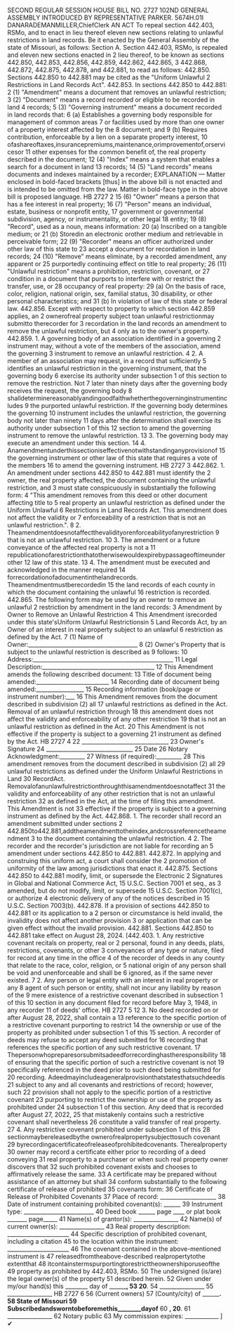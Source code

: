 SECOND REGULAR SESSION
HOUSE BILL NO. 2727
102ND GENERAL ASSEMBLY
INTRODUCED BY REPRESENTATIVE PARKER.
5674H.01I DANARADEMANMILLER,ChiefClerk
AN ACT
To repeal section 442.403, RSMo, and to enact in lieu thereof eleven new sections relating to
unlawful restrictions in land records.
Be it enacted by the General Assembly of the state of Missouri, as follows:
Section A. Section 442.403, RSMo, is repealed and eleven new sections enacted in
2 lieu thereof, to be known as sections 442.850, 442.853, 442.856, 442.859, 442.862, 442.865,
3 442.868, 442.872, 442.875, 442.878, and 442.881, to read as follows:
442.850. Sections 442.850 to 442.881 may be cited as the "Uniform Unlawful
2 Restrictions in Land Records Act".
442.853. In sections 442.850 to 442.881:
2 (1) "Amendment" means a document that removes an unlawful restriction;
3 (2) "Document" means a record recorded or eligible to be recorded in land
4 records;
5 (3) "Governing instrument" means a document recorded in land records that:
6 (a) Establishes a governing body responsible for management of common areas
7 or facilities used by more than one owner of a property interest affected by the
8 document; and
9 (b) Requires contribution, enforceable by a lien on a separate property interest,
10 ofashareoftaxes,insurancepremiums,maintenance,orimprovementof,orservicesor
11 other expenses for the common benefit of, the real property described in the document;
12 (4) "Index" means a system that enables a search for a document in land
13 records;
14 (5) "Land records" means documents and indexes maintained by a recorder;
EXPLANATION — Matter enclosed in bold-faced brackets [thus] in the above bill is not enacted and is
intended to be omitted from the law. Matter in bold-face type in the above bill is proposed language.
HB 2727 2
15 (6) "Owner" means a person that has a fee interest in real property;
16 (7) "Person" means an individual, estate, business or nonprofit entity,
17 government or governmental subdivision, agency, or instrumentality, or other legal
18 entity;
19 (8) "Record", used as a noun, means information:
20 (a) Inscribed on a tangible medium; or
21 (b) Storedin an electronic orother medium and retrievable in perceivable form;
22 (9) "Recorder" means an officer authorized under other law of this state to
23 accept a document for recordation in land records;
24 (10) "Remove" means eliminate, by a recorded amendment, any apparent or
25 purportedly continuing effect on title to real property;
26 (11) "Unlawful restriction" means a prohibition, restriction, covenant, or
27 condition in a document that purports to interfere with or restrict the transfer, use, or
28 occupancy of real property:
29 (a) On the basis of race, color, religion, national origin, sex, familial status,
30 disability, or other personal characteristics; and
31 (b) In violation of law of this state or federal law.
442.856. Except with respect to property to which section 442.859 applies, an
2 ownerofreal property subject toan unlawful restrictionmay submitto therecorder for
3 recordation in the land records an amendment to remove the unlawful restriction, but
4 only as to the owner's property.
442.859. 1. A governing body of an association identified in a governing
2 instrument may, without a vote of the members of the association, amend the governing
3 instrument to remove an unlawful restriction.
4 2. A member of an association may request, in a record that sufficiently
5 identifies an unlawful restriction in the governing instrument, that the governing body
6 exercise its authority under subsection 1 of this section to remove the restriction. Not
7 later than ninety days after the governing body receives the request, the governing body
8 shalldeterminereasonablyandingoodfaithwhetherthegoverninginstrumentincludes
9 the purported unlawful restriction. If the governing body determines the governing
10 instrument includes the unlawful restriction, the governing body not later than ninety
11 days after the determination shall exercise its authority under subsection 1 of this
12 section to amend the governing instrument to remove the unlawful restriction.
13 3. The governing body may execute an amendment under this section.
14 4. Anamendmentunderthissectioniseffectivenotwithstandinganyprovisionof
15 the governing instrument or other law of this state that requires a vote of the members
16 to amend the governing instrument.
HB 2727 3
442.862. 1. An amendment under sections 442.850 to 442.881 must identify the
2 owner, the real property affected, the document containing the unlawful restriction, and
3 must state conspicuously in substantially the following form:
4 "This amendment removes from this deed or other document affecting title to
5 real property an unlawful restriction as defined under the Uniform Unlawful
6 Restrictions in Land Records Act. This amendment does not affect the validity or
7 enforceability of a restriction that is not an unlawful restriction.".
8 2. Theamendmentdoesnotaffectthevalidityorenforceabilityofanyrestriction
9 that is not an unlawful restriction.
10 3. The amendment or a future conveyance of the affected real property is not a
11 republicationofarestrictionthatotherwisewouldexpirebypassageoftimeunderother
12 law of this state.
13 4. The amendment must be executed and acknowledged in the manner required
14 forrecordationofadocumentinthelandrecords. Theamendmentmustberecordedin
15 the land records of each county in which the document containing the unlawful
16 restriction is recorded.
442.865. The following form may be used by an owner to remove an unlawful
2 restriction by amendment in the land records:
3 Amendment by Owner to Remove an Unlawful Restriction
4 This Amendment isrecorded under this state'sUniform Unlawful Restrictionsin
5 Land Records Act, by an Owner of an interest in real property subject to an unlawful
6 restriction as defined by the Act.
7 (1) Name of Owner:_______________________________________
8 (2) Owner's Property that is subject to the unlawful restriction is described as
9 follows:
10 Address:__________________________________________________
11 Legal Description:________________________________________
12 This Amendment amends the following described document:
13 Title of document being amended:__________________________
14 Recording date of document being amended:_________________
15 Recording information (book/page or instrument number):___
16 This Amendment removes from the document described in subdivision (2) all
17 unlawful restrictions as defined in the Act. Removal of an unlawful restriction through
18 this amendment does not affect the validity and enforceability of any other restriction
19 that is not an unlawful restriction as defined in the Act.
20 This Amendment is not effective if the property is subject to a governing
21 instrument as defined by the Act.
HB 2727 4
22 _______________________________
23 Owner's Signature
24 _______________________________
25 Date
26 Notary Acknowledgment:_________
27 Witness (if required):_________
28 This amendment removes from the document described in subdivision (2) all
29 unlawful restrictions as defined under the Uniform Unlawful Restrictions in Land
30 RecordAct. Removalofanunlawfulrestrictionthroughthisamendmentdoesnotaffect
31 the validity and enforceability of any other restriction that is not an unlawful restriction
32 as defined in the Act, at the time of filing this amendment. This Amendment is not
33 effective if the property is subject to a governing instrument as defined by the Act.
442.868. 1. The recorder shall record an amendment submitted under sections
2 442.850to442.881,addtheamendmenttotheindex,andcrossreferencetheamendment
3 to the document containing the unlawful restriction.
4 2. The recorder and the recorder's jurisdiction are not liable for recording an
5 amendment under sections 442.850 to 442.881.
442.872. In applying and construing this uniform act, a court shall consider the
2 promotion of uniformity of the law among jurisdictions that enact it.
442.875. Sections 442.850 to 442.881 modify, limit, or supersede the Electronic
2 Signatures in Global and National Commerce Act, 15 U.S.C. Section 7001 et seq., as
3 amended, but do not modify, limit, or supersede 15 U.S.C. Section 7001(c), or authorize
4 electronic delivery of any of the notices described in 15 U.S.C. Section 7003(b).
442.878. If a provision of sections 442.850 to 442.881 or its application to a
2 person or circumstance is held invalid, the invalidity does not affect another provision
3 or application that can be given effect without the invalid provision.
442.881. Sections 442.850 to 442.881 take effect on August 28, 2024.
[442.403. 1. Any restrictive covenant recitals on property, real or
2 personal, found in any deeds, plats, restrictions, covenants, or other
3 conveyances of any type or nature, filed for record at any time in the office
4 of the recorder of deeds in any county that relate to the race, color, religion, or
5 national origin of any person shall be void and unenforceable and shall be
6 ignored, as if the same never existed.
7 2. Any person or legal entity with an interest in real property or any
8 agent of such person or entity, shall not incur any liability by reason of the
9 mere existence of a restrictive covenant described in subsection 1 of this
10 section in any document filed for record before May 3, 1948, in any recorder
11 of deeds' office.
HB 2727 5
12 3. No deed recorded on or after August 28, 2022, shall contain a
13 reference to the specific portion of a restrictive covenant purporting to restrict
14 the ownership or use of the property as prohibited under subsection 1 of this
15 section. A recorder of deeds may refuse to accept any deed submitted for
16 recording that references the specific portion of any such restrictive covenant.
17 Thepersonwhopreparesorsubmitsadeedforrecordinghastheresponsibility
18 of ensuring that the specific portion of such a restrictive covenant is not
19 specifically referenced in the deed prior to such deed being submitted for
20 recording. Adeedmayincludeageneralprovisionthatstatesthatsuchdeedis
21 subject to any and all covenants and restrictions of record; however, such
22 provision shall not apply to the specific portion of a restrictive covenant
23 purporting to restrict the ownership or use of the property as prohibited under
24 subsection 1 of this section. Any deed that is recorded after August 27, 2022,
25 that mistakenly contains such a restrictive covenant shall nevertheless
26 constitute a valid transfer of real property.
27 4. Any restrictive covenant prohibited under subsection 1 of this
28 sectionmaybereleasedbythe ownerofrealpropertysubjecttosuch covenant
29 byrecordingacertificateofreleaseofprohibitedcovenants. Therealproperty
30 owner may record a certificate either prior to recording of a deed conveying
31 real property to a purchaser or when such real property owner discovers that
32 such prohibited covenant exists and chooses to affirmatively release the same.
33 A certificate may be prepared without assistance of an attorney but shall
34 conform substantially to the following certificate of release of prohibited
35 covenants form:
36 Certificate of Release of Prohibited Covenants
37 Place of record: ____________________
38 Date of instrument containing prohibited covenant(s): ______
39 Instrument type: _________________________
40 Deed book ______ page ____ or plat book _______ page_____
41 Name(s) of grantor(s): ________________
42 Name(s) of current owner(s): ________________
43 Real property description: ______________________
44 Specific description of prohibited covenant, including a citation
45 to the location within the instrument: ______________________
46 The covenant contained in the above-mentioned instrument is
47 releasedfromtheabove-described realpropertytothe extentthat
48 itcontainstermspurportingtorestricttheownershiporuseofthe
49 property as prohibited by 442.403, RSMo.
50 The undersigned (is/are) the legal owner(s) of the property
51 described herein.
52 Given under my/our hand(s) this ________ day of ________,
53 20__.
54 ________________
55 ________________
HB 2727 6
56 (Current owners)
57 (County/city) of ____________.
58 State of Missouri
59 Subscribedandsworntobeforemethis________dayof______
60 __, 20__.
61 ________________
62 Notary public
63 My commission expires: ____________
]
✔